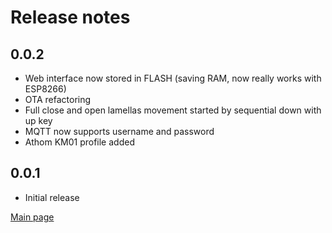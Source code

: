 # Release notes
## 0.0.2
 - Web interface now stored in FLASH (saving RAM, now really works with ESP8266)
 - OTA refactoring
 - Full close and open lamellas movement started by sequential down with up key
 - MQTT now supports username and password
 - Athom KM01 profile added
 
## 0.0.1
 - Initial release

[Main page](../README.md)